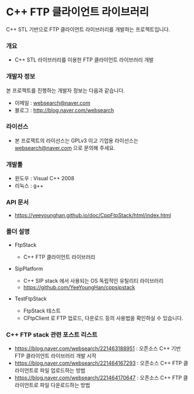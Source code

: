 # C++ FTP 클라이언트 라이브러리
C++ STL 기반으로 FTP 클라이언트 라이브러리를 개발하는 프로젝트입니다.

### 개요

* C++ STL 라이브러리를 이용한 FTP 클라이언트 라이브러리 개발

### 개발자 정보
본 프로젝트를 진행하는 개발자 정보는 다음과 같습니다.

* 이메일 : websearch@naver.com
* 블로그 : http://blog.naver.com/websearch

### 라이선스

* 본 프로젝트의 라이선스는 GPLv3 이고 기업용 라이선스는 websearch@naver.com 으로 문의해 주세요.

### 개발툴

* 윈도우 : Visual C++ 2008
* 리눅스 : g++

### API 문서

* https://yeeyounghan.github.io/doc/CppFtpStack/html/index.html

### 폴더 설명

* FtpStack
  * C++ FTP 클라이언트 라이브러리
  
* SipPlatform
  * C++ SIP stack 에서 사용되는 OS 독립적인 유틸리티 라이브러리
  * https://github.com/YeeYoungHan/cppsipstack

* TestFtpStack
  * FtpStack 테스트
  * CFtpClient 로 FTP 업로드, 다운로드 등의 사용법을 확인하실 수 있습니다.

### C++ FTP stack 관련 포스트 리스트

* https://blog.naver.com/websearch/221463188951 : 오픈소스 C++ 기반 FTP 클라이언트 라이브러리 개발 시작
* https://blog.naver.com/websearch/221464167293 : 오픈소스 C++ FTP 클라이언트로 파일 업로드하는 방법
* https://blog.naver.com/websearch/221464170647 : 오픈소스 C++ FTP 클라이언트로 파일 다운로드하는 방법


